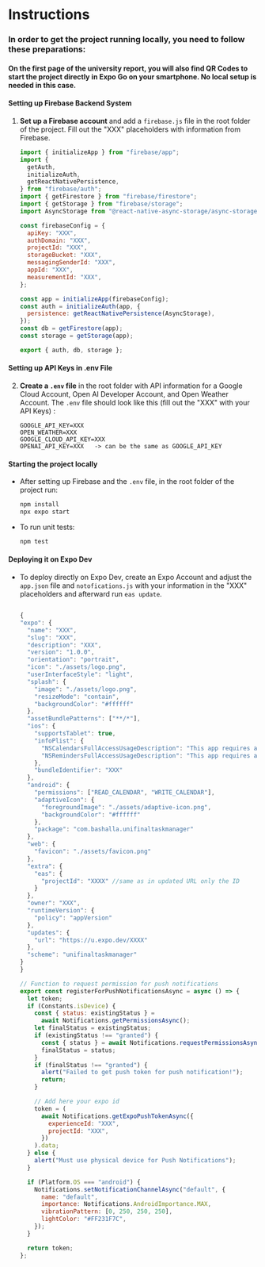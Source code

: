 # Instructions

### In order to get the project running locally, you need to follow these preparations:

#### On the first page of the university report, you will also find QR Codes to start the project directly in Expo Go on your smartphone. No local setup is needed in this case.

#### Setting up Firebase Backend System

1. **Set up a Firebase account** and add a `firebase.js` file in the root folder of the project. Fill out the "XXX" placeholders with information from Firebase.

   ```javascript
   import { initializeApp } from "firebase/app";
   import {
     getAuth,
     initializeAuth,
     getReactNativePersistence,
   } from "firebase/auth";
   import { getFirestore } from "firebase/firestore";
   import { getStorage } from "firebase/storage";
   import AsyncStorage from "@react-native-async-storage/async-storage";

   const firebaseConfig = {
     apiKey: "XXX",
     authDomain: "XXX",
     projectId: "XXX",
     storageBucket: "XXX",
     messagingSenderId: "XXX",
     appId: "XXX",
     measurementId: "XXX",
   };

   const app = initializeApp(firebaseConfig);
   const auth = initializeAuth(app, {
     persistence: getReactNativePersistence(AsyncStorage),
   });
   const db = getFirestore(app);
   const storage = getStorage(app);

   export { auth, db, storage };
   ```

#### Setting up API Keys in .env File

2. **Create a `.env` file** in the root folder with API information for a Google Cloud Account, Open AI Developer Account, and Open Weather Account. The `.env` file should look like this (fill out the "XXX" with your API Keys) :

   ```
   GOOGLE_API_KEY=XXX
   OPEN_WEATHER=XXX
   GOOGLE_CLOUD_API_KEY=XXX
   OPENAI_API_KEY=XXX   -> can be the same as GOOGLE_API_KEY
   ```

#### Starting the project locally

- After setting up Firebase and the `.env` file, in the root folder of the project run:

  ```bash
  npm install
  npx expo start
  ```

- To run unit tests:

  ```bash
  npm test
  ```

#### Deploying it on Expo Dev

- To deploy directly on Expo Dev, create an Expo Account and adjust the `app.json` file and `notofications.js` with your information in the "XXX" placeholders and afterward run `eas update`.

  ```javascript

  {
  "expo": {
    "name": "XXX",
    "slug": "XXX",
    "description": "XXX",
    "version": "1.0.0",
    "orientation": "portrait",
    "icon": "./assets/logo.png",
    "userInterfaceStyle": "light",
    "splash": {
      "image": "./assets/logo.png",
      "resizeMode": "contain",
      "backgroundColor": "#ffffff"
    },
    "assetBundlePatterns": ["**/*"],
    "ios": {
      "supportsTablet": true,
      "infoPlist": {
        "NSCalendarsFullAccessUsageDescription": "This app requires access to your calendar to manage tasks.",
        "NSRemindersFullAccessUsageDescription": "This app requires access to your reminders to manage task reminders."
      },
      "bundleIdentifier": "XXX"
    },
    "android": {
      "permissions": ["READ_CALENDAR", "WRITE_CALENDAR"],
      "adaptiveIcon": {
        "foregroundImage": "./assets/adaptive-icon.png",
        "backgroundColor": "#ffffff"
      },
      "package": "com.bashalla.unifinaltaskmanager"
    },
    "web": {
      "favicon": "./assets/favicon.png"
    },
    "extra": {
      "eas": {
        "projectId": "XXXX" //same as in updated URL only the ID
      }
    },
    "owner": "XXX",
    "runtimeVersion": {
      "policy": "appVersion"
    },
    "updates": {
      "url": "https://u.expo.dev/XXXX"
    },
    "scheme": "unifinaltaskmanager"
  }
  }

  ```

  ```javascript
  // Function to request permission for push notifications
  export const registerForPushNotificationsAsync = async () => {
    let token;
    if (Constants.isDevice) {
      const { status: existingStatus } =
        await Notifications.getPermissionsAsync();
      let finalStatus = existingStatus;
      if (existingStatus !== "granted") {
        const { status } = await Notifications.requestPermissionsAsync();
        finalStatus = status;
      }
      if (finalStatus !== "granted") {
        alert("Failed to get push token for push notification!");
        return;
      }

      // Add here your expo id
      token = (
        await Notifications.getExpoPushTokenAsync({
          experienceId: "XXX",
          projectId: "XXX",
        })
      ).data;
    } else {
      alert("Must use physical device for Push Notifications");
    }

    if (Platform.OS === "android") {
      Notifications.setNotificationChannelAsync("default", {
        name: "default",
        importance: Notifications.AndroidImportance.MAX,
        vibrationPattern: [0, 250, 250, 250],
        lightColor: "#FF231F7C",
      });
    }

    return token;
  };
  ```
